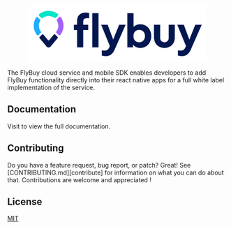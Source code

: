 <p align="center">
  <a href="#">
    <img src="logo.svg" height="128">
  </a>
</p>

The FlyBuy cloud service and mobile SDK enables developers to add FlyBuy functionality directly into their react native apps for a full white label implementation of the service.

## Documentation

Visit []() to view the full documentation.

## Contributing

Do you have a feature request, bug report, or patch? Great! See [CONTRIBUTING.md][contribute] for information on what you can do about that. Contributions are welcome and appreciated !

## License

[MIT](./LICENSE)
